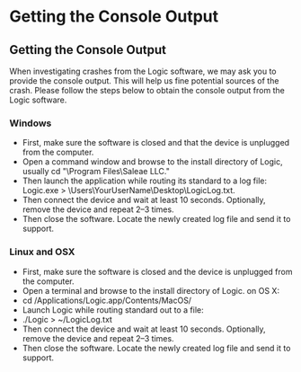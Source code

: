 # Getting the Console Output

## Getting the Console Output

When investigating crashes from the Logic software, we may ask you to provide the console output. This will help us fine potential sources of the crash. Please follow the steps below to obtain the console output from the Logic software.

### **Windows**

* First, make sure the software is closed and that the device is unplugged from the computer.
* Open a command window and browse to the install directory of Logic, usually cd "\Program Files\Saleae LLC."
* Then launch the application while routing its standard to a log file: Logic.exe &gt; \Users\YourUserName\Desktop\LogicLog.txt.
* Then connect the device and wait at least 10 seconds. Optionally, remove the device and repeat 2–3 times.
* Then close the software. Locate the newly created log file and send it to support.

### **Linux and OSX**

* First, make sure the software is closed and the device is unplugged from the computer.
* Open a terminal and browse to the install directory of Logic. on OS X:
* cd /Applications/Logic.app/Contents/MacOS/
* Launch Logic while routing standard out to a file:
* ./Logic &gt; ~/LogicLog.txt
* Then connect the device and wait at least 10 seconds. Optionally, remove the device and repeat 2–3 times.
* Then close the software. Locate the newly created log file and send it to support.

